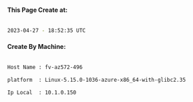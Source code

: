 
   
#### This Page Create at:

```bash

2023-04-27 - 18:52:35 UTC

```

#### Create By Machine:

```bash

Host Name : fv-az572-496

platform  : Linux-5.15.0-1036-azure-x86_64-with-glibc2.35

Ip Local  : 10.1.0.150

```

